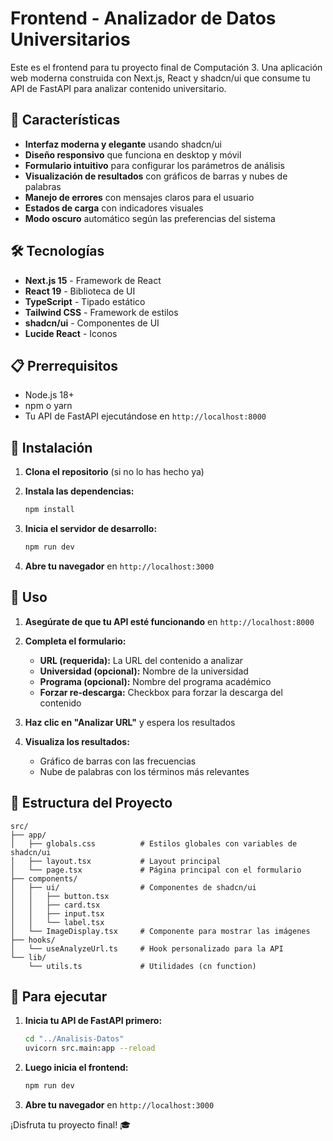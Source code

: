 # Frontend - Analizador de Datos Universitarios

Este es el frontend para tu proyecto final de Computación 3. Una aplicación web moderna construida con Next.js, React y shadcn/ui que consume tu API de FastAPI para analizar contenido universitario.

## 🚀 Características

- **Interfaz moderna y elegante** usando shadcn/ui
- **Diseño responsivo** que funciona en desktop y móvil
- **Formulario intuitivo** para configurar los parámetros de análisis
- **Visualización de resultados** con gráficos de barras y nubes de palabras
- **Manejo de errores** con mensajes claros para el usuario
- **Estados de carga** con indicadores visuales
- **Modo oscuro** automático según las preferencias del sistema

## 🛠️ Tecnologías

- **Next.js 15** - Framework de React
- **React 19** - Biblioteca de UI
- **TypeScript** - Tipado estático
- **Tailwind CSS** - Framework de estilos
- **shadcn/ui** - Componentes de UI
- **Lucide React** - Iconos

## 📋 Prerrequisitos

- Node.js 18+ 
- npm o yarn
- Tu API de FastAPI ejecutándose en `http://localhost:8000`

## 🔧 Instalación

1. **Clona el repositorio** (si no lo has hecho ya)

2. **Instala las dependencias:**
   ```bash
   npm install
   ```

3. **Inicia el servidor de desarrollo:**
   ```bash
   npm run dev
   ```

4. **Abre tu navegador** en `http://localhost:3000`

## 🎯 Uso

1. **Asegúrate de que tu API esté funcionando** en `http://localhost:8000`

2. **Completa el formulario:**
   - **URL (requerida):** La URL del contenido a analizar
   - **Universidad (opcional):** Nombre de la universidad
   - **Programa (opcional):** Nombre del programa académico
   - **Forzar re-descarga:** Checkbox para forzar la descarga del contenido

3. **Haz clic en "Analizar URL"** y espera los resultados

4. **Visualiza los resultados:**
   - Gráfico de barras con las frecuencias
   - Nube de palabras con los términos más relevantes

## 📁 Estructura del Proyecto

```
src/
├── app/
│   ├── globals.css          # Estilos globales con variables de shadcn/ui
│   ├── layout.tsx           # Layout principal
│   └── page.tsx             # Página principal con el formulario
├── components/
│   ├── ui/                  # Componentes de shadcn/ui
│   │   ├── button.tsx
│   │   ├── card.tsx
│   │   ├── input.tsx
│   │   └── label.tsx
│   └── ImageDisplay.tsx     # Componente para mostrar las imágenes
├── hooks/
│   └── useAnalyzeUrl.ts     # Hook personalizado para la API
└── lib/
    └── utils.ts             # Utilidades (cn function)
```

## 🚀 Para ejecutar

1. **Inicia tu API de FastAPI primero:**
   ```bash
   cd "../Analisis-Datos"
   uvicorn src.main:app --reload
   ```

2. **Luego inicia el frontend:**
   ```bash
   npm run dev
   ```

3. **Abre tu navegador** en `http://localhost:3000`

¡Disfruta tu proyecto final! 🎓
